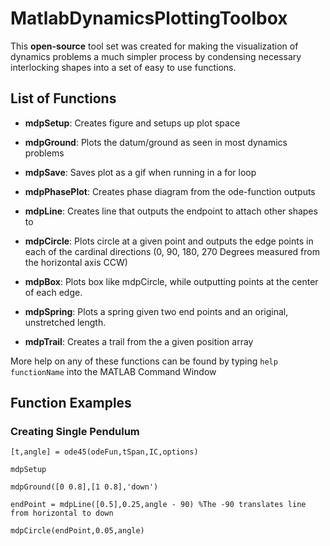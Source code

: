 # MatlabDynamicsPlottingToolbox



This **open-source** tool set was created for making the visualization of dynamics problems a much simpler process by condensing necessary interlocking shapes into a set of easy to use functions.



## List of Functions

 
- **mdpSetup**: Creates figure and setups up plot space
 
- **mdpGround**: Plots the datum/ground as seen in most dynamics problems
 
- **mdpSave**: Saves plot as a gif when running in a for loop
 
- **mdpPhasePlot**: Creates phase diagram from the ode-function outputs
 
- **mdpLine**: Creates line that outputs the endpoint to attach other shapes to
 
- **mdpCircle**: Plots circle at a given point and outputs the edge points in each of the cardinal directions (0, 90, 180, 270 Degrees measured from the horizontal axis CCW)
 
- **mdpBox**: Plots box like mdpCircle, while outputting points at the center of each edge. 
 
- **mdpSpring**: Plots a spring given two end points and an original, unstretched length. 
 
- **mdpTrail**: Creates a trail from the a given position array


More help on any of these functions can be found by typing `help functionName` into the MATLAB Command Window
 
 

## Function Examples


### Creating Single Pendulum
    

```
[t,angle] = ode45(odeFun,tSpan,IC,options)
    
mdpSetup
    
mdpGround([0 0.8],[1 0.8],'down')
    
endPoint = mdpLine([0.5],0.25,angle - 90) %The -90 translates line from horizontal to down
    
mdpCircle(endPoint,0.05,angle)

```